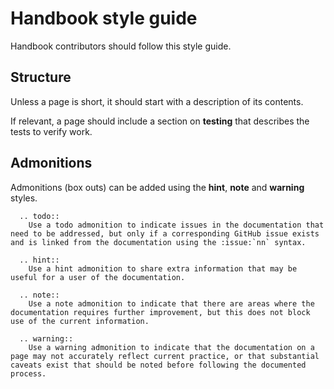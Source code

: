 # Handbook style guide

Handbook contributors should follow this style guide.

## Structure

Unless a page is short, it should start with a description of its contents.

If relevant, a page should include a section on **testing** that describes the tests to verify work.

## Admonitions

Admonitions (box outs) can be added using the **hint**, **note** and **warning** styles.

```eval_rst
  .. todo::
    Use a todo admonition to indicate issues in the documentation that need to be addressed, but only if a corresponding GitHub issue exists and is linked from the documentation using the :issue:`nn` syntax.
```

```eval_rst
  .. hint::
    Use a hint admonition to share extra information that may be useful for a user of the documentation.
```

```eval_rst
  .. note::
    Use a note admonition to indicate that there are areas where the documentation requires further improvement, but this does not block use of the current information.
```

```eval_rst
  .. warning::
    Use a warning admonition to indicate that the documentation on a page may not accurately reflect current practice, or that substantial caveats exist that should be noted before following the documented process.
```
